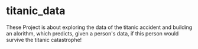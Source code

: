 # titanic_data

These Project is about exploring the data of the titanic accident and building an alorithm, which predicts, given a person's data, if this person would survive the titanic catastrophe!
